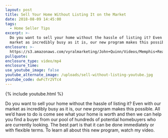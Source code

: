 ```yaml
---
layout: post
title: Sell Your Home Without Listing It on the Market
date: 2018-08-09 14:45:00
tags:
  - Home Seller Tips
excerpt: >-
  Do you want to sell your home without the hassle of listing it? Even with our
  market as incredibly busy as it is, our new program makes this possible.
enclosure: >-
  https://s3.amazonaws.com/vyralmarketing/John+Quinn/Videos/Memphis+Real+Estate-+Sell+Your+Home+Without+Listing+It+on+the+Market.mp4
pullquote:
enclosure_type: video/mp4
enclosure_time:
use_youtube_image: false
youtube_alternate_image: /uploads/sell-without-listing-youtube.jpg
youtube_code: dwFcTr2VTc4
---
```


{% include youtube.html %}

Do you want to sell your home without the hassle of listing it? Even with our market as incredibly busy as it is, our new program makes this possible. All we’d have to do is come see what your home is worth and then we can help you find a buyer from our pool of hundreds of potential homebuyers who are currently looking. The best part is that it can be done immediately or with flexible terms. To learn all about this new program, watch my video.